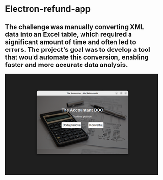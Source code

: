 # Electron-refund-app

## The challenge was manually converting XML data into an Excel table, which required a significant amount of time and often led to errors. The project's goal was to develop a tool that would automate this conversion, enabling faster and more accurate data analysis.

<img src="./src/img/accPortfolio.png">